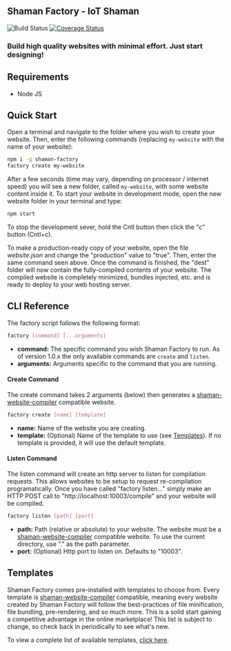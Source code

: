 ## Shaman Factory - IoT Shaman

![Build Status](https://travis-ci.org/iotshaman/shaman-factory.svg?branch=master) [![Coverage Status](https://coveralls.io/repos/github/iotshaman/shaman-factory/badge.svg?branch=master)](https://coveralls.io/github/iotshaman/shaman-factory?branch=master)

### Build high quality websites with minimal effort. Just start designing!

## Requirements
- Node JS

## Quick Start

Open a terminal and navigate to the folder where you wish to create your website. Then, enter the following commands (replacing `my-website` with the name of your website):

```sh
npm i -g shaman-factory
factory create my-website
```

After a few seconds (time may vary, depending on processor / internet speed) you will see a new folder, called `my-website`, with some website content inside it. To start your website in development mode, open the new website folder in your terminal and type:

```sh
npm start
```

To stop the development sever, hold the Cntl button then click the "c" button (Cntl+c).

To make a production-ready copy of your website, open the file *website.json* and change the "production" value to "true". Then, enter the same command seen above. Once the command is finished, the "dest" folder will now contain the fully-compiled contents of your website. The compiled website is completely minimized, bundles injected, etc. and is ready to deploy to your web hosting server. 

## CLI Reference

The factory script follows the following format:

```sh
factory [command] [...arguments]
```

- **command:** The specific command you wish Shaman Factory to run. As of version 1.0.x the only available commands are `create` and `listen`.
- **arguments:** Arguments specific to the command that you are running.

#### Create Command

The create command takes 2 arguments (below) then generates a [shaman-website-compiler](https://github.com/iotshaman/shaman-website-compiler) compatible website. 

```sh
factory create [name] [template]
```

- **name:** Name of the website you are creating.
- **template:** (Optional) Name of the template to use (see [Templates](#templates)). If no template is provided, it will use the default template.

#### Listen Command

The listen command will create an http server to listen for compilation requests. This allows websites to be setup to request re-compilation programatically. Once you have called "factory listen..." simply make an HTTP POST call to "http://localhost:10003/compile" and your website will be compiled. 

```sh
factory listen [path] [port]
```

- **path:** Path (relative or absolute) to your website. The website must be a [shaman-website-compiler](https://github.com/iotshaman/shaman-website-compiler) compatible website. To use the current directory, use "." as the path parameter.
- **port:** (Optional) Http port to listen on. Defaults to "10003".

## Templates

Shaman Factory comes pre-installed with templates to choose from. Every template is [shaman-website-compiler](https://github.com/iotshaman/shaman-website-compiler) compatible, meaning every website created by Shaman Factory will follow the best-practices of file minification, file bundling, pre-rendering, and so much more. This is a solid start gaining a competitive advantage in the online marketplace! This list is subject to change, so check back in periodically to see what's new.

To view a complete list of available templates, [click here](https://github.com/iotshaman/shaman-factory/tree/master/templates).
